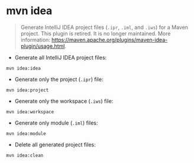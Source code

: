 # mvn idea

> Generate IntelliJ IDEA project files (`.ipr`, `.iml`, and `.iws`) for a Maven project.
> This plugin is retired. It is no longer maintained.
> More information: <https://maven.apache.org/plugins/maven-idea-plugin/usage.html>.

- Generate all IntelliJ IDEA project files:

`mvn idea:idea`

- Generate only the project (`.ipr`) file:

`mvn idea:project`

- Generate only the workspace (`.iws`) file:

`mvn idea:workspace`

- Generate only module (`.iml`) files:

`mvn idea:module`

- Delete all generated project files:

`mvn idea:clean`
